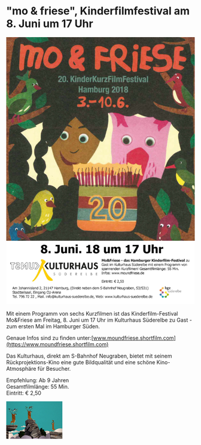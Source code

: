 # "mo & friese", Kinderfilmfestival am 8. Juni um 17 Uhr

![](/img/Mofriese_0.jpg)

Mit einem Programm von sechs Kurzfilmen ist das Kinderfilm-Festival Mo&Friese am Freitag,
8. Juni um 17 Uhr im Kulturhaus Süderelbe zu Gast - zum ersten Mal im Hamburger Süden.

Genaue Infos sind zu finden unter:[www.moundfriese.shortfilm.com](https://www.moundfriese.shortfilm.com)

Das Kulturhaus, direkt am S-Bahnhof Neugraben, bietet mit seinem Rückprojektions-Kino eine 
gute Bildqualität und eine schöne Kino-Atmosphäre für Besucher. 

Empfehlung: Ab 9 Jahren  
Gesamtfilmlänge: 55 Min.  
Eintritt: € 2,50
  
![](/img/Mofriese_1.jpg)


